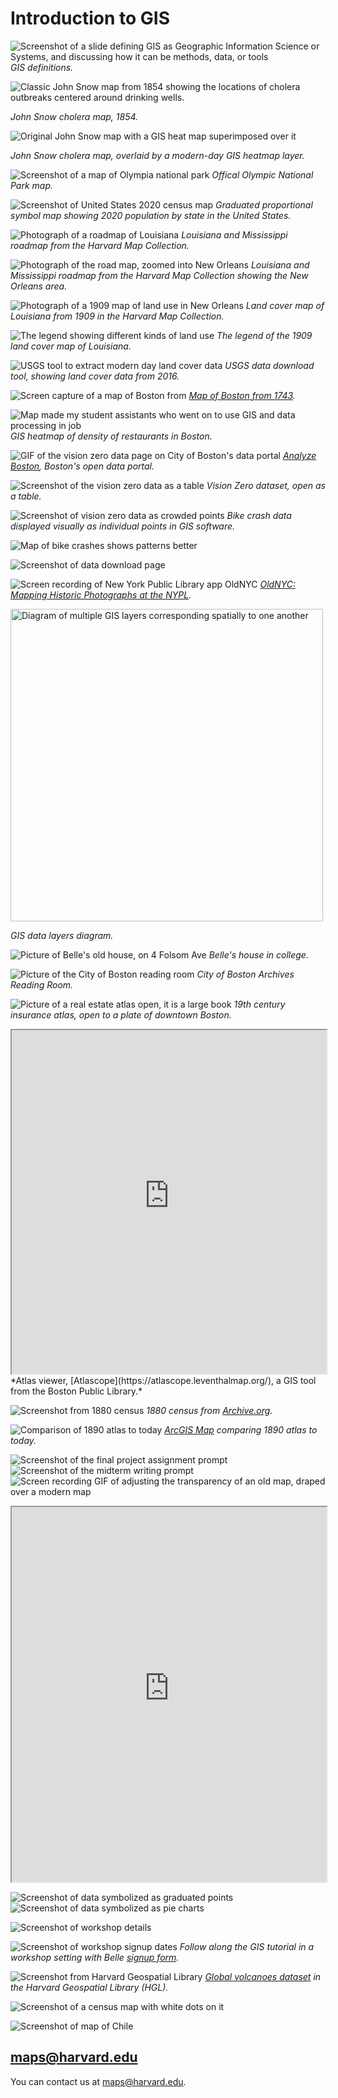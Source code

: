 # Introduction to GIS

![Screenshot of a slide defining GIS as Geographic Information Science or Systems, and discussing how it can be methods, data, or tools](media/GIS-intro.png)
*GIS definitions.*

![Classic John Snow map from 1854 showing the locations of cholera outbreaks centered around drinking wells.](media/snow.jpeg)

*John Snow cholera map, 1854.*

![Original John Snow map with a GIS heat map superimposed over it](media/snow-gis.png)

*John Snow cholera map, overlaid by a modern-day GIS heatmap layer.*


![Screenshot of a map of Olympia national park](media/reference.png)
*Offical Olympic National Park map.*

![Screenshot of United States 2020 census map](media/thematic.png)
*Graduated proportional symbol map showing 2020 population by state in the United States.*

![Photograph of a roadmap of Louisiana](media/roadmap1.jpg)
*Louisiana and Mississippi roadmap from the Harvard Map Collection.*

![Photograph of the road map, zoomed into New Orleans](media/roadmap2.jpg)
*Louisiana and Mississippi roadmap from the Harvard Map Collection showing the New Orleans area.*


![Photograph of a 1909 map of land use in New Orleans](media/landuse.png)
*Land cover map of Louisiana from 1909 in the Harvard Map Collection.*


![The legend showing different kinds of land use](media/landuse-legend.png)
*The legend of the 1909 land cover map of Louisiana.*


![USGS tool to extract modern day land cover data](media/usgs.png)
*USGS data download tool, showing land cover data from 2016.*



![Screen capture of a map of Boston from ](media/boston.png)
*[Map of Boston from 1743](https://collections.leventhalmap.org/search/commonwealth:9s161952m).*

![Map made my student assistants who went on to use GIS and data processing in job](media/heatmap.png)
*GIS heatmap of density of restaurants in Boston.*

![GIF of the vision zero data page on City of Boston's data portal](media/vision0.gif)
*[Analyze Boston](https://data.boston.gov/group/geospatial), Boston's open data portal.*

![Screenshot of the vision zero data as a table](media/vision0-data.png)
*Vision Zero dataset, open as a table.*

![Screenshot of vision zero data as crowded points](media/vision0-points.png)
*Bike crash data displayed visually as individual points in GIS software.*

![Map of bike crashes shows patterns better](media/vision0-map.png)

![Screenshot of data download page](media/vision0.png)

![Screen recording of New York Public Library app OldNYC](media/oldnyc.gif)
*[OldNYC: Mapping Historic Photographs at the NYPL](https://www.oldnyc.org/).* 

<img src="media/layers.jpeg" alt="Diagram of multiple GIS layers corresponding spatially to one another" height="500">

*GIS data layers diagram.*

![Picture of Belle's old house, on 4 Folsom Ave](media/folsom.png)
*Belle's house in college.*

![Picture of the City of Boston reading room](media/reading-room.png)
*City of Boston Archives Reading Room.*

![Picture of a real estate atlas open, it is a large book](media/books.png)
*19th century insurance atlas, open to a plate of downtown Boston.*

<iframe width="100%" height="550" src="https://atlascope.leventhalmap.org/#view:embed$base:000$overlay:39999059010718$zoom:18.00$center:-7914725.872110603,5210447.532772563$mode:glass$pos:204"></iframe>
*Atlas viewer, [Atlascope](https://atlascope.leventhalmap.org/), a GIS tool from the Boston Public Library.*

![Screenshot from 1880 census](media/1880-census.png)
*1880 census from [Archive.org](https://archive.org/details/10thcensus0561unit/page/n45/mode/2up?view=theater).* 

![Comparison of 1890 atlas to today](media/swipe.png)
*[ArcGIS Map](https://harvard-cga.maps.arcgis.com/apps/webappviewer/index.html?id=4f084606c3f64df8a32ce2ad938a43f6) comparing 1890 atlas to today.* 

![Screenshot of the final project assignment prompt](media/final-project.png)
![Screenshot of the midterm writing prompt](media/midterm-prompt.png)
![Screen recording GIF of adjusting the transparency of an old map, draped over a modern map](media/poland-opacity.gif)
<iframe title="Interactive map of the Polish cities statistical data. Hovering over each city reveals information about the city." src="https://harvardmapcollection.github.io/classes/gened1140/fall-2022/assignment/demo/polish-cities/" width="100%" height="600px"></iframe>

![Screenshot of data symbolized as graduated points](media/symbols.png)
![Screenshot of data symbolized as pie charts](media/patterns.png)

![Screenshot of workshop details](media/eventbrite-1.png)

![Screenshot of workshop signup dates](media/eventbrite-2.png)
*Follow along the GIS tutorial in a workshop setting with Belle [signup form](https://www.eventbrite.com/e/gened-1140-gis-tutorial-tickets-420298884277).*

![Screenshot from Harvard Geospatial Library](media/volcanoes.png)
*[Global volcanoes dataset](https://hgl.harvard.edu/catalog/harvard-glb-volc) in the Harvard Geospatial Library (HGL).* 

![Screenshot of a census map with white dots on it](media/levin.png)

![Screenshot of map of Chile](media/chile.png)

## maps@harvard.edu

You can contact us at [maps@harvard.edu](mailto:maps@harvard.edu).









